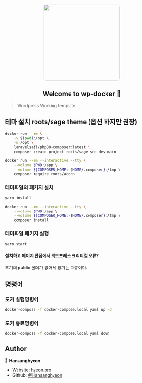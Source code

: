 <p align="center">
<a href="https://github.com/beeclover/wp-docker">
<img src="https://user-images.githubusercontent.com/42893446/138397218-3844868e-c3b6-4566-9652-b6b46d13fed8.png" width="250px" style="border-radius: 8px">
</a>
</p>


<h2 align="center">Welcome to wp-docker 👋</h2>

> Wordpress Working template

## 테마 설치 roots/sage theme (옵션 하지만 권장)

```sh
docker run --rm \
    -v $(pwd):/opt \
    -w /opt \
    laravelsail/php80-composer:latest \
    composer create-project roots/sage src dev-main
```

```sh
docker run --rm --interactive --tty \
    --volume $PWD:/app \
    --volume ${COMPOSER_HOME:-$HOME/.composer}:/tmp \
    composer require roots/acorn
```

### 테마파일의 패키지 설치

```sh
yarn install
```

```sh
docker run --rm --interactive --tty \
    --volume $PWD:/app \
    --volume ${COMPOSER_HOME:-$HOME/.composer}:/tmp \
    composer install
```

### 테마파일 패키지 실행

```sh
yarn start
```

#### 설치하고 페이지 편집에서 워드프레스 크리티컬 오류?

초기의 public 폴더가 없어서 생기는 오류이다.

## 명령어

### 도커 실행명령어

```sh
docker-compose -f docker-compose.local.yaml up -d
```

### 도커 종료명령어

```sh
docker-compose -f docker-compose.local.yaml down
```

## Author

👤 **Hansanghyeon**

* Website: [hyeon.pro](https://hyeon.pro)
* Github: [@Hansanghyeon](https://github.com/Hansanghyeon)
